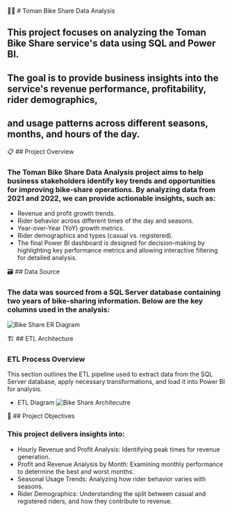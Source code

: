 🚴‍♂️ # Toman Bike Share Data Analysis
## This project focuses on analyzing the Toman Bike Share service's data using SQL and Power BI. 
## The goal is to provide business insights into the service's revenue performance, profitability, rider demographics, 
## and usage patterns across different seasons, months, and hours of the day.

📋 ## Project Overview
###  The Toman Bike Share Data Analysis project aims to help business stakeholders identify key trends and opportunities for improving bike-share operations. By analyzing data from 2021 and 2022, we can provide actionable insights, such as:

* Revenue and profit growth trends.
* Rider behavior across different times of the day and seasons.
* Year-over-Year (YoY) growth metrics.
* Rider demographics and types (casual vs. registered).
* The final Power BI dashboard is designed for decision-making by highlighting key performance metrics and allowing interactive filtering for detailed analysis.

🗃 ## Data Source
### The data was sourced from a SQL Server database containing two years of bike-sharing information. Below are the key columns used in the analysis:
![Bike Share ER Diagram](https://github.com/user-attachments/assets/0bd9b07d-f0ec-4bb5-9170-854bd4dabfc2)

🏗️ ## ETL Architecture
### ETL Process Overview
This section outlines the ETL pipeline used to extract data from the SQL Server database, apply necessary transformations, and load it into Power BI for analysis.
* ETL Diagram
  ![Bike Share Architecutre](https://github.com/user-attachments/assets/31b9288f-cc43-4c9d-8f2f-58821fe2eb9f)


🎯 ## Project Objectives
### This project delivers insights into:

* Hourly Revenue and Profit Analysis: Identifying peak times for revenue generation.
* Profit and Revenue Analysis by Month: Examining monthly performance to determine the best and worst months.
* Seasonal Usage Trends: Analyzing how rider behavior varies with seasons.
* Rider Demographics: Understanding the split between casual and registered riders, and how they contribute to revenue.

